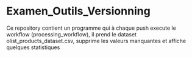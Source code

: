 # Examen_Outils_Versionning
Ce repository contient un programme qui à chaque push execute le workflow (processing_workflow),
il prend le dataset olist_products_dataset.csv, supprime les valeurs manquantes et affiche quelques statistiques
